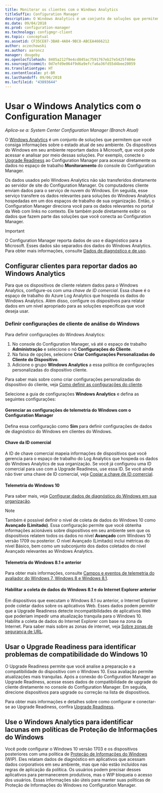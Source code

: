 ```yaml
---
title: Monitorar os clientes com o Windows Analytics
titleSuffix: Configuration Manager
description: O Windows Analytics é um conjunto de soluções que permitem que você obtenha informações importantes sobre o estado atual de seu ambiente.
ms.date: 09/04/2018
ms.prod: configuration-manager
ms.technology: configmgr-client
ms.topic: conceptual
ms.assetid: CF35CE87-3BA8-4A84-9BC8-ABCEA4666212
author: aczechowski
ms.author: aaroncz
manager: dougeby
ms.openlocfilehash: 8405a212f9e4cd845ac7591767eb27e5425f404e
ms.sourcegitcommit: 0d7efd9e064f9d6a9efcfa6a36fd55d4bee20059
ms.translationtype: HT
ms.contentlocale: pt-BR
ms.lasthandoff: 09/06/2018
ms.locfileid: "43893644"
---
```

# <a name="use-windows-analytics-with-configuration-manager"></a>Usar o Windows Analytics com o Configuration Manager

*Aplica-se a: System Center Configuration Manager (Branch Atual)*

O [Windows Analytics](https://docs.microsoft.com/windows/deployment/update/windows-analytics-overview) é um conjunto de soluções que permitem que você consiga informações sobre o estado atual de seu ambiente. Os dispositivos do Windows em seu ambiente reportam dados à Microsoft, que você pode acessar e analisar por meio dessas soluções. Por exemplo, conecte o [Upgrade Readiness](/sccm/core/clients/manage/upgrade-readiness) ao Configuration Manager para acessar diretamente os dados no espaço de trabalho **Monitoramento** do console do Configuration Manager.

Os dados usados pelo Windows Analytics não são transferidos diretamente ao servidor de site do Configuration Manager. Os computadores cliente enviam dados para o serviço de nuvem do Windows. Em seguida, esse serviço transfere os dados relevantes para soluções do Windows Analytics hospedadas em um dos espaços de trabalho de sua organização. Então, o Configuration Manager direciona você para os dados relevantes no portal da Web com links no contexto. Ele também pode diretamente exibir os dados que fazem parte das soluções que você conecta ao Configuration Manager.

> [!Important]  
> O Configuration Manager reporta dados de uso e diagnóstico para a Microsoft. Esses dados são separados dos dados do Windows Analytics. Para obter mais informações, consulte [Dados de diagnóstico e de uso](/sccm/core/plan-design/diagnostics/diagnostics-and-usage-data).  



## <a name="configure-clients-to-report-data-to-windows-analytics"></a>Configurar clientes para reportar dados ao Windows Analytics

Para que os dispositivos de cliente relatem dados para o Windows Analytics, configure-os com uma *chave de ID comercial*. Essa chave é o espaço de trabalho do Azure Log Analytics que hospeda os dados do Windows Analytics. Além disso, configure os dispositivos para relatar dados em um nível apropriado para as soluções específicas que você deseja usar. 

### <a name="configure-windows-analytics-client-settings"></a>Definir configurações de cliente de análise do Windows
Para definir configurações do Windows Analytics: 
1. No console do Configuration Manager, vá até o espaço de trabalho **Administração** e selecione o nó **Configurações do Cliente**.  
2. Na faixa de opções, selecione **Criar Configurações Personalizadas do Cliente do Dispositivo**.  
3. Adicione o grupo **Windows Analytics** a essa política de configurações personalizadas do dispositivo cliente.  

Para saber mais sobre como criar configurações personalizadas do dispositivo do cliente, veja [Como definir as configurações do cliente](/sccm/core/clients/deploy/configure-client-settings).

Selecione a guia de configurações **Windows Analytics** e defina as seguintes configurações:  

#### <a name="manage-windows-telemetry-settings-with-configuration-manager"></a>Gerenciar as configurações de telemetria do Windows com o Configuration Manager
Defina essa configuração como **Sim** para definir configurações de dados de diagnóstico do Windows em clientes do Windows.   

#### <a name="commercial-id-key"></a>Chave da ID comercial
A ID de chave comercial mapeia informações de dispositivos que você gerencia para o espaço de trabalho do Log Analytics que hospeda os dados do Windows Analytics de sua organização. Se você já configurou uma ID comercial para uso com a Upgrade Readiness, use essa ID. Se você ainda não tiver uma chave de ID comercial, veja [Copiar a chave de ID comercial](https://docs.microsoft.com/windows/deployment/update/windows-analytics-get-started#copy-your-commercial-id-key).

#### <a name="windows-10-telemetry"></a>Telemetria do Windows 10
Para saber mais, veja [Configurar dados de diagnóstico do Windows em sua organização](https://docs.microsoft.com/windows/privacy/configure-windows-diagnostic-data-in-your-organization##diagnostic-data-level).

> [!Note]  
> Também é possível definir o nível de coleta de dados do Windows 10 como **Avançado (Limitado)**. Essa configuração permite que você obtenha informações acionáveis sobre dispositivos em seu ambiente sem que os dispositivos relatem todos os dados no nível **Avançado** com Windows 10 versão 1709 ou posterior. O nível Avançado (Limitado) inclui métricas do nível Básico, bem como um subconjunto dos dados coletados do nível Avançado relevantes ao Windows Analytics.

#### <a name="windows-81-and-earlier-telemetry"></a>Telemetria do Windows 8.1 e anterior   
Para obter mais informações, consulte [Campos e eventos de telemetria do avaliador do Windows 7, Windows 8 e Windows 8.1](https://go.microsoft.com/fwlink/?LinkID=822965).

#### <a name="enable-windows-81-and-earlier-internet-explorer-data-collection"></a>Habilitar a coleta de dados do Windows 8.1 e do Internet Explorer anterior
Em dispositivos que executam o Windows 8.1 ou anterior, o Internet Explorer pode coletar dados sobre os aplicativos Web. Esses dados podem permitir que a Upgrade Readiness detecte incompatibilidades de aplicativos Web que poderiam impedir uma atualização tranquila para o Windows 10. Habilite a coleta de dados do Internet Explorer com base na zona da Internet. Para saber mais sobre as zonas de internet, veja [Sobre zonas de segurança de URL](https://docs.microsoft.com/previous-versions/windows/internet-explorer/ie-developer/platform-apis/ms537183\(v=vs.85\)).



## <a name="use-upgrade-readiness-to-identify-windows-10-compatibility-issues"></a>Usar o Upgrade Readiness para identificar problemas de compatibilidade do Windows 10

O Upgrade Readiness permite que você analise a preparação e a compatibilidade do dispositivo com o Windows 10. Essa avaliação permite atualizações mais tranquilas. Após a conexão do Configuration Manager ao Upgrade Readiness, acesse esses dados de compatibilidade de upgrade do cliente diretamente no console do Configuration Manager. Em seguida, direcione dispositivos para upgrade ou correção na lista de dispositivos.

Para obter mais informações e detalhes sobre como configurar e conectar-se ao Upgrade Readiness, confira [Upgrade Readiness](/sccm/core/clients/manage/upgrade-readiness).



## <a name="use-windows-analytics-to-identify-gaps-in-windows-information-protection-policies"></a>Use o Windows Analytics para identificar lacunas em políticas de Proteção de Informações do Windows

Você pode configurar o Windows 10 versão 1703 e os dispositivos posteriores com uma política de [Proteção de Informações do Windows](https://docs.microsoft.com/windows/threat-protection/windows-information-protection/protect-enterprise-data-using-wip) (WIP). Eles relatam dados de diagnóstico em aplicativos que acessam dados corporativos em seu ambiente, mas que não estão incluídos nas regras de aplicação da política. Os usuários podem precisar desses aplicativos para permanecerem produtivos, mas o WIP bloqueia o acesso dos usuários. Essas informações são úteis para manter suas políticas de Proteção de Informações do Windows no Configuration Manager. 

